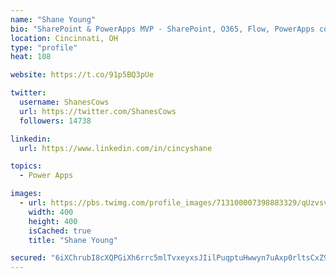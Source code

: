 ```yaml
---
name: "Shane Young"
bio: "SharePoint & PowerApps MVP - SharePoint, O365, Flow, PowerApps consulting? @PowerApps911 | Pure Snark? You found it."
location: Cincinnati, OH
type: "profile"
heat: 108

website: https://t.co/91p5BQ3pUe

twitter:
  username: ShanesCows
  url: https://twitter.com/ShanesCows
  followers: 14738

linkedin:
  url: https://www.linkedin.com/in/cincyshane

topics:
  - Power Apps

images:
  - url: https://pbs.twimg.com/profile_images/713100007398883329/qUzvsvQ3_400x400.jpg
    width: 400
    height: 400
    isCached: true
    title: "Shane Young"

secured: "6iXChrubI8cXQPGiXh6rrc5mlTvxeyxsJIilPuqptuHwwyn7uAxp0rltsCxZ94SNRJB+2JjGfF5q6kjLdWtR4DsByuQ2tjnMXaWcxOzFYd8gdhNIIvAhFJoGzs43G7TDJSdpdq6Wupk0i1CnVbhvb2yttgDr5lTTxQ61LQRABRPFQwgNR/8eRswJOo7rrKjmWfZbAmWn9yj2VQV/G8dEu500EdfLTyo2mYwr5SBRhIor8Jq0saoOKGUIER8iM/uirn9lfda28jJbD7bKKzB1I1iJshBUmiY3ICiGlxNe77EhA7SMC8Z/sffrcoAIVuDFSuEyAWpXFrp6DTZRXeqbP0oryRzZtgdBUtNIGPO6oS7CyyECOAxlDYJqqsXBepEjQqSdpx/DoeqM4xdetWGcR7GUmqPkEfTeREUxqppm8nU=;HHg5P4EXEC1mEI2f9xhC/Q=="
---
```


